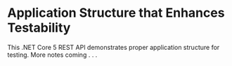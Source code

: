 # Application Structure that Enhances Testability
This .NET Core 5 REST API demonstrates proper application structure for testing.
More notes coming . . .
